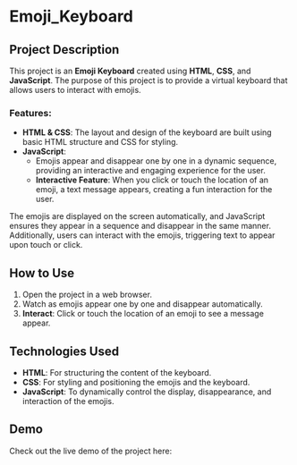 # Emoji_Keyboard
## Project Description

This project is an **Emoji Keyboard** created using **HTML**, **CSS**, and **JavaScript**. The purpose of this project is to provide a virtual keyboard that allows users to interact with emojis.

### Features:
- **HTML & CSS**: The layout and design of the keyboard are built using basic HTML structure and CSS for styling.
- **JavaScript**: 
  - Emojis appear and disappear one by one in a dynamic sequence, providing an interactive and engaging experience for the user.
  - **Interactive Feature**: When you click or touch the location of an emoji, a text message appears, creating a fun interaction for the user.

The emojis are displayed on the screen automatically, and JavaScript ensures they appear in a sequence and disappear in the same manner. Additionally, users can interact with the emojis, triggering text to appear upon touch or click.

## How to Use
1. Open the project in a web browser.
2. Watch as emojis appear one by one and disappear automatically.
3. **Interact**: Click or touch the location of an emoji to see a message appear.

## Technologies Used
- **HTML**: For structuring the content of the keyboard.
- **CSS**: For styling and positioning the emojis and the keyboard.
- **JavaScript**: To dynamically control the display, disappearance, and interaction of the emojis.

## Demo

Check out the live demo of the project here: 


